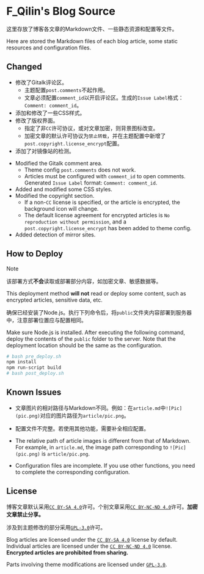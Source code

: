 # F_Qilin's Blog Source

这里存放了博客各文章的Markdown文件、一些静态资源和配置等文件。

Here are stored the Markdown files of each blog article, some static resources and configuration files.

## Changed

* 修改了Gitalk评论区。
  * 主题配置`post.comments`不起作用。
  * 文章必须配置`comment_id`以开启评论区。生成的`Issue Label`格式：`Comment: comment_id`。
* 添加和修改了一些CSS样式。
* 修改了版权界面。
  * 指定了非`CC`许可协议，或对文章加密，则背景图标改变。
  * 加密文章的默认许可协议为`禁止转载`，并在主题配置中新增了`post.copyright.license_encrypt`配置。
* 添加了对镜像站的检测。
<!-- * 主页背景图改为每日一图。 -->

* Modified the Gitalk comment area.
  * Theme config `post.comments` does not work.
  * Articles must be configured with `comment_id` to open comments. Generated `Issue Label` format: `Comment: comment_id`.
* Added and modified some CSS styles.
* Modified the copyright section.
  * If a non-`CC` license is specified, or the article is encrypted, the background icon will change.
  * The default license agreement for encrypted articles is `No reproduction without permission`, and a `post.copyright.license_encrypt` has been added to theme config.
* Added detection of mirror sites.
<!-- * Changed the homepage background image to daily picture. -->

## How to Deploy

> [!NOTE]
>
> 该部署方式**不会**读取或部署部分内容，如加密文章、敏感数据等。
>
> This deployment method **will not** read or deploy some content, such as encrypted articles, sensitive data, etc.

确保已经安装了Node.js。执行下列命令后，将`public`文件夹内容部署到服务器中，注意部署位置应与配置相同。

Make sure Node.js is installed. After executing the following command, deploy the contents of the `public` folder to the server. Note that the deployment location should be the same as the configuration.

``` sh
# bash pre_deploy.sh
npm install
npm run-script build
# bash post_deploy.sh
```

## Known Issues

* 文章图片的相对路径与Markdown不同。例如：在`article.md`中`![Pic](pic.png)`对应的图片路径为`article/pic.png`。
* 配置文件不完整。若使用其他功能，需要补全相应配置。

* The relative path of article images is different from that of Markdown. For example, in `article.md`, the image path corresponding to `![Pic](pic.png)` is `article/pic.png`.
* Configuration files are incomplete. If you use other functions, you need to complete the corresponding configuration.

## License

博客文章默认采用[`CC BY-SA 4.0`](https://creativecommons.org/licenses/by-sa/4.0/)许可。个别文章采用[`CC BY-NC-ND 4.0`](https://creativecommons.org/licenses/by-nc-nd/4.0/)许可。**加密文章禁止分享。**

涉及到主题修改的部分采用[`GPL-3.0`](https://www.gnu.org/licenses/gpl-3.0.txt)许可。

Blog articles are licensed under the [`CC BY-SA 4.0`](https://creativecommons.org/licenses/by-sa/4.0/) license by default. Individual articles are licensed under the [`CC BY-NC-ND 4.0`](https://creativecommons.org/licenses/by-nc-nd/4.0/) license. **Encrypted articles are prohibited from sharing.**

Parts involving theme modifications are licensed under [`GPL-3.0`](https://www.gnu.org/licenses/gpl-3.0.txt).
